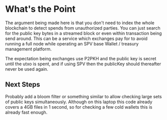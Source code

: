 # What's the Point
The argument being made here is that you don't need to index the whole blockchain to detect spends from unauthorized parties. You can just search for the public key bytes in a streamed block or even within transaction being send around. This can be a service which exchanges pay for to avoid running a full node while operating an SPV base Wallet / treasury management platform.

The expectation being exchanges use P2PKH and the public key is secret until the utxo is spent, and if using SPV then the publicKey should thereafter never be used again.

## Next Steps
Probably add a bloom filter or something similar to allow checking large sets of public keys simultaneously. Although on this laptop this code already covers a 4GB files in 1 second, so for checking a few cold wallets this is already fast enough.